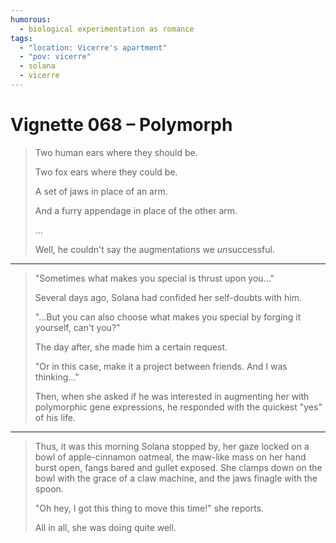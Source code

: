 ```yaml
---
humorous:
  - biological experimentation as romance
tags:
  - "location: Vicerre's apartment"
  - "pov: vicerre"
  - solana
  - vicerre
---
```


# Vignette 068 – Polymorph

> Two human ears where they should be.
>
> Two fox ears where they could be.
>
> A set of jaws in place of an arm.
>
> And a furry appendage in place of the other arm.
>
> ...
>
> Well, he couldn't say the augmentations we <i>un</i>successful.

---

> "Sometimes what makes you special is thrust upon you..."
>
> Several days ago, Solana had confided her self-doubts with him.
>
> "...But you can also choose what makes you special by forging it yourself, can't you?"
>
> The day after, she made him a certain request.
>
> "Or in this case, make it a project between friends. And I was thinking..."
>
> Then, when she asked if he was interested in augmenting her with polymorphic gene expressions, he responded with the quickest "yes" of his life.

---

> Thus, it was this morning Solana stopped by, her gaze locked on a bowl of apple-cinnamon oatmeal, the maw-like mass on her hand burst open, fangs bared and gullet exposed. She clamps down on the bowl with the grace of a claw machine, and the jaws finagle with the spoon.
>
> "Oh hey, I got this thing to move this time!" she reports.
>
> All in all, she was doing quite well.
